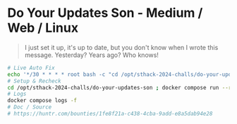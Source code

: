 # Do Your Updates Son - Medium / Web / Linux

> I just set it up, it's up to date, but you don't know when I wrote this message. Yesterday? Years ago? Who knows!

```bash
# Live Auto Fix
echo '*/30 * * * * root bash -c "cd /opt/sthack-2024-challs/do-your-updates-son ; docker compose run --rm -it --volume /opt/sthack-2024-challs/do-your-updates-son:/host -w /host --entrypoint /bin/bash mlflow -x exploit.sh ; docker compose down --remove-orphans --volumes ; docker compose up --build --remove-orphans -d"' | tee -a /etc/crontab
# Setup & Recheck
cd /opt/sthack-2024-challs/do-your-updates-son ; docker compose run --rm -it --volume "$PWD:/host" -w /host --entrypoint /bin/bash mlflow -x exploit.sh ; docker compose down --remove-orphans --volumes ; docker compose up --build --remove-orphans -d
# Logs
docker compose logs -f
# Doc / Source
# https://huntr.com/bounties/1fe8f21a-c438-4cba-9add-e8a5dab94e28
```
